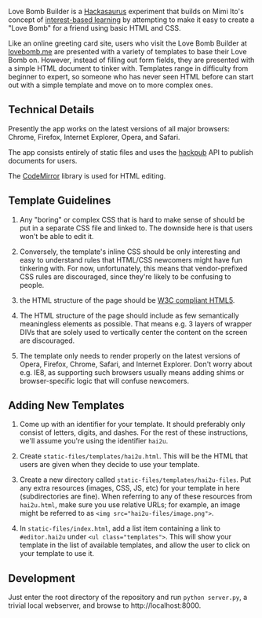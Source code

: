 Love Bomb Builder is a [Hackasaurus][] experiment that builds on Mimi Ito's concept of [interest-based learning][] by attempting to make it easy to create a "Love Bomb" for a friend using basic HTML and CSS.

Like an online greeting card site, users who visit the Love Bomb Builder at [lovebomb.me][] are presented with a variety of templates to base their Love Bomb on. However, instead of filling out form fields, they are presented with a simple HTML document to tinker with. Templates range in difficulty from beginner to expert, so someone who has never seen HTML before can start out with a simple template and move on to more complex ones.

## Technical Details

Presently the app works on the latest versions of all major browsers: Chrome, Firefox, Internet Explorer, Opera, and Safari.

The app consists entirely of static files and uses the [hackpub][] API to publish documents for users.

The [CodeMirror][] library is used for HTML editing.

## Template Guidelines

1. Any "boring" or complex CSS that is hard to make sense of should be put in a separate CSS file and linked to. The downside here is that users won't be able to edit it.

2. Conversely, the template's inline CSS should be only interesting and easy to understand rules that HTML/CSS newcomers might have fun tinkering with. For now, unfortunately, this means that vendor-prefixed CSS rules are discouraged, since they're likely to be confusing to people.

3. the HTML structure of the page should be [W3C compliant HTML5][].

4. The HTML structure of the page should include as few semantically meaningless elements as possible. That means e.g. 3 layers of wrapper DIVs that are solely used to vertically center the content on the screen are discouraged.

5. The template only needs to render properly on the latest versions of Opera, Firefox, Chrome, Safari, and Internet Explorer. Don't worry about e.g. IE8, as supporting such browsers usually means adding shims or browser-specific logic that will confuse newcomers.

## Adding New Templates

1. Come up with an identifier for your template. It should preferably only consist of letters, digits, and dashes. For the rest of these instructions, we'll assume you're using the identifier `hai2u`.

2. Create `static-files/templates/hai2u.html`. This will be the HTML that users are given when they decide to use your template.

3. Create a new directory called `static-files/templates/hai2u-files`. Put any extra resources (images, CSS, JS, etc) for your template in here (subdirectories are fine). When referring to any of these resources from `hai2u.html`, make sure you use relative URLs; for example, an image might be referred to as `<img src="hai2u-files/image.png">`.

4. In `static-files/index.html`, add a list item containing a link to `#editor.hai2u` under `<ul class="templates">`. This will show your template in the list of available templates, and allow the user to click on your template to use it.

## Development

Just enter the root directory of the repository and run `python server.py`, a trivial local webserver, and browse to http://localhost:8000.

  [Hackasaurus]: http://hackasaurus.org
  [interest-based learning]: http://commonspace.wordpress.com/2011/09/27/friends-and-mentors/
  [lovebomb.me]: http://lovebomb.me
  [hackpub]: https://github.com/hackasaurus/hackpub
  [CodeMirror]: http://codemirror.net/
  [W3C compliant HTML5]: http://html5.validator.nu/
